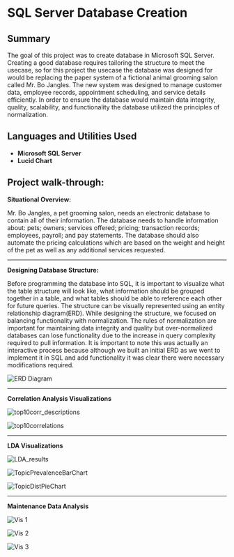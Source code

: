 <h1>SQL Server Database Creation</h1>

<h2>Summary</h2>
The goal of this project was to create database in Microsoft SQL Server. Creating a good database requires tailoring the structure to meet the usecase, so for this project the usecase the database was designed for would be replacing the paper system of a fictional animal grooming salon called Mr. Bo Jangles. The new system was designed to manage customer data, employee records, appointment scheduling, and service details efficiently. In order to ensure the database would maintain data integrity, quality, scalability, and functionality the database utilized the principles of normalization.
<br />


<h2>Languages and Utilities Used</h2>

- <b>Microsoft SQL Server</b> 
- <b>Lucid Chart</b>

<h2>Project walk-through:</h2>

**Situational Overview:**

Mr. Bo Jangles, a pet grooming salon, needs an electronic database to contain all of their information. The database needs to handle information about: pets; owners; services offered; pricing; transaction records; employees, payroll; and pay statements. The database should also automate the pricing calculations which are based on the weight and height of the pet as well as any additional services requested. 
________________________________________
**Designing Database Structure:**

Before programming the database into SQL, it is important to visualize what the table structure will look like, what information should be grouped together in a table, and what tables should be able to reference each other for future queries. The structure can be visually represented using an entity relationship diagram(ERD). While designing the structure, we focused on balancing functionality with normalization. The rules of normalization are important for maintaining data integrity and quality but over-normalized databases can lose functionality due to the increase in query complexity required to pull information. It is important to note this was actually an interactive process because although we built an initial ERD as we went to implement it in SQL and add functionality it was clear there were necessary modifications required. 

![ERD Diagram](https://raw.githubusercontent.com/justin-de-sousa/Assets/Microsoft-SQL-Server-Database-Creation/ERD.png)

 ________________________________________
**Correlation Analysis Visualizations** 

![top10corr_descriptions](https://github.com/samgeles/HousingFirst-AU/assets/143467895/b0cb52dd-fa56-4148-b52c-9a20132f1719)

![top10correlations](https://github.com/samgeles/HousingFirst-AU/assets/143467895/1c213ec9-9166-4e30-ba62-f13fb2ed6bf2)

________________________________________
**LDA Visualizations**

![LDA_results](https://github.com/samgeles/HousingFirst-AU/assets/143467895/040e0191-1961-4734-bbfc-cdbfadaa42fe)

![TopicPrevalenceBarChart](https://github.com/samgeles/HousingFirst-AU/assets/143467895/3b853e5e-657a-4d06-9b6d-bb801012dac2)

![TopicDistPieChart](https://github.com/samgeles/HousingFirst-AU/assets/143467895/579d7e3c-a65b-4595-844e-3a703d67428f)

________________________________________
**Maintenance Data Analysis** 

![Vis 1](https://github.com/samgeles/HousingFirst-AU/assets/143467895/8c7adf8b-ea1f-4114-a92a-d3ecacba27c4)

![Vis 2](https://github.com/samgeles/HousingFirst-AU/assets/143467895/38718bb7-b764-43d0-a98e-6e36fe3ab11e)

![Vis 3](https://github.com/samgeles/HousingFirst-AU/assets/143467895/d8cc4a1e-88e2-4de7-bb35-12ef7b1e0d2f)





